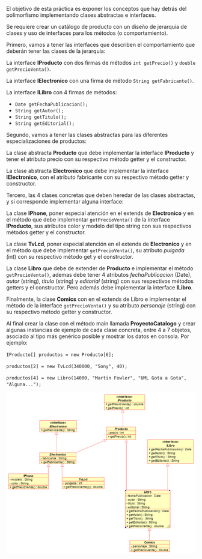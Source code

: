El objetivo de esta práctica es exponer los conceptos
que hay detrás del polimorfismo implementando clases
abstractas e interfaces.

Se requiere crear un catálogo de producto con un 
diseño de jerarquía de clases y uso de interfaces 
para los métodos (o comportamiento).

Primero, vamos a tener las interfaces que describen 
el comportamiento que deberán tener las clases de 
la jerarquía:

La interface **IProducto** con dos firmas de métodos 
`int getPrecio()` y `double getPrecioVenta()`.

La interface **IElectronico** con una firma de 
método `String getFabricante()`.

La interface **ILibro** con 4 firmas de métodos:

- `Date getFechaPublicacion();`
- `String getAutor();`
- `String getTitulo();`
- `String getEditorial();`
  
Segundo, vamos a tener las clases abstractas 
para las diferentes especializaciones de productos:

La clase abstracta **Producto** que debe implementar
la interface **IProducto** y tener el atributo 
precio con su respectivo método getter y el 
constructor.

La clase abstracta **Electronico** que debe 
implementar la interface **IElectronico**, con el
atributo fabricante con su respectivo método 
getter y constructor.

Tercero, las 4 clases concretas que deben heredar de las clases abstractas, y si corresponde implementar alguna interface:

La clase **IPhone**, poner especial atención en el 
extends de **Electronico** y en el método que 
debe implementar `getPrecioVenta()` de la 
interface **IProducto**, sus atributos color y 
modelo del tipo string con sus respectivos métodos 
getter y el constructor.

La clase **TvLcd**, poner especial atención en el 
extends de **Electronico** y en el método que 
debe implementar `getPrecioVenta()`, su atributo 
_pulgada_ (int) con su respectivo método get y el 
constructor.

La clase **Libro** que debe de extender de **Producto**
e implementar el método `getPrecioVenta()`, 
ademas debe tener 4 atributos _fechaPublicacion_ 
(Date), _autor_ (string), _titulo_ (string) 
y _editorial_ (string) con sus respectivos métodos
getters y el constructor. Pero además debe 
implementar la interface **ILibro**.

Finalmente, la clase **Comics** con en el extends 
de Libro e implementar el método de la interface
`getPrecioVenta()` y su atributo _personaje_ 
(string) con su respectivo método getter y
constructor.

Al final crear la clase con el método main 
llamada **ProyectoCatalogo** y crear algunas
instancias de ejemplo de cada clase concreta, 
entre 4 a 7 objetos, asociado al tipo más genérico 
posible y mostrar los datos en consola. 
Por ejemplo:

`IProducto[] productos = new Producto[6];`

`productos[2] = new TvLcd(340000, "Sony", 40);`

`productos[4] = new Libro(14000, "Martin Fowler", "UML Gota a Gota", "Alguna...");`

![img.png](img.png)






















